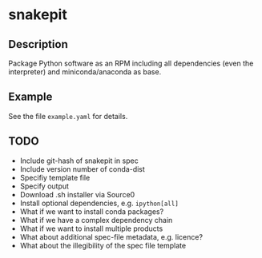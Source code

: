# snakepit

## Description

Package Python software as an RPM including all dependencies (even the
interpreter) and miniconda/anaconda as base.

## Example

See the file `example.yaml` for details.

## TODO

* Include git-hash of snakepit in spec
* Include version number of conda-dist
* Specifiy template file
* Specify output
* Download .sh installer via Source0
* Install optional dependencies, e.g. `ipython[all]`
* What if we want to install conda packages?
* What if we have a complex dependency chain
* What if we want to install multiple products
* What about additional spec-file metadata, e.g. licence?
* What about the illegibility of the spec file template
